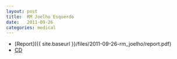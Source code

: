 ```yaml
---
layout: post
title:  RM Joelho Esquerdo
date:   2011-09-26
categories: medical
---
```


* [Report]({{ site.baseurl }}/files/2011-09-26-rm_joelho/report.pdf)
* [CD](https://docs.google.com/uc?id=0B4MwBWDwfaPEZHUzRnRhVVktRlE&export=download)
